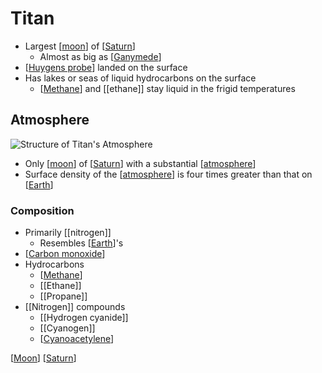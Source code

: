 # Titan

- Largest [[moon]] of [[Saturn]]
  - Almost as big as [[Ganymede]]
- [[Huygens probe]] landed on the surface
- Has lakes or seas of liquid hydrocarbons on the surface
  - [[Methane]] and [[ethane]] stay liquid in the frigid temperatures

## Atmosphere

![Structure of Titan's Atmosphere](/assets/second-brain/2020-11-30-12-22-00.png)

- Only [[moon]] of [[Saturn]] with a substantial [[atmosphere]]
- Surface density of the [[atmosphere]] is four times greater than that on [[Earth]]

### Composition

- Primarily [[nitrogen]]
  - Resembles [[Earth]]'s
- [[Carbon monoxide]]
- Hydrocarbons
  - [[Methane]]
  - [[Ethane]]
  - [[Propane]]
- [[Nitrogen]] compounds
  - [[Hydrogen cyanide]]
  - [[Cyanogen]]
  - [[Cyanoacetylene]]

[[Moon]] [[Saturn]]

[//begin]: # "Autogenerated link references for markdown compatibility"
[moon]: moon "Moon"
[Saturn]: saturn "Saturn ♄"
[Ganymede]: ganymede "Ganymede"
[Huygens probe]: huygens-probe "Huygens Probe"
[Methane]: methane "Methane"
[moon]: moon "Moon"
[Saturn]: saturn "Saturn ♄"
[atmosphere]: atmosphere "Atmosphere"
[atmosphere]: atmosphere "Atmosphere"
[Earth]: earth "Earth 🜨"
[Earth]: earth "Earth 🜨"
[Carbon monoxide]: carbon-monoxide "Carbon Monoxide"
[Methane]: methane "Methane"
[Cyanoacetylene]: cyanoacetylene "Cyanoacetylene"
[Moon]: moon "Moon"
[Saturn]: saturn "Saturn ♄"
[//end]: # "Autogenerated link references"